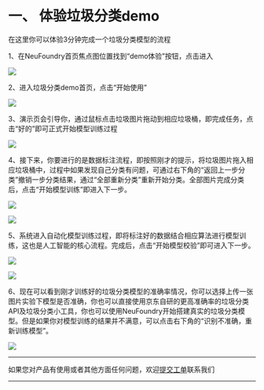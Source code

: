 # 一、	体验垃圾分类demo

在这里你可以体验3分钟完成一个垃圾分类模型的流程

1、在NeuFoundry首页焦点图位置找到“demo体验”按钮，点击进入

![](http://storage.jd.com/doc-image/NeuFoundry-AIOT/8.1.3/8.1.3.1/1.png)

2、进入垃圾分类demo首页，点击“开始使用”

![](http://storage.jd.com/doc-image/302.png)

3、演示页会引导你，通过鼠标点击垃圾图片拖动到相应垃圾桶，即完成任务，点击“好的”即可正式开始模型训练过程

![](http://storage.jd.com/doc-image/303.png)

4、接下来，你要进行的是数据标注流程，即按照刚才的提示，将垃圾图片拖入相应垃圾桶中，过程中如果发现自己分类有问题，可通过右下角的“返回上一步分类”撤销一步分类结果，通过“全部重新分类”重新开始分类。全部图片完成分类后，点击“开始模型训练”即进入下一步。

![](http://storage.jd.com/doc-image/304.png)

![](http://storage.jd.com/doc-image/305.png)

5、系统进入自动化模型训练过程，即将标注好的数据结合相应算法进行模型训练，这也是人工智能的核心流程。完成后，点击“开始模型校验”即可进入下一步。

![](http://storage.jd.com/doc-image/306.png)

![](http://storage.jd.com/doc-image/307.png)

6、现在可以看到刚才训练好的垃圾分类模型的准确率情况，你可以选择上传一张图片实验下模型是否准确，你也可以直接使用京东自研的更高准确率的垃圾分类API及垃圾分类小工具，你也可以使用NeuFoundry开始搭建真实的垃圾分类模型。但是如果你对模型训练的结果并不满意，可以点击右下角的“识别不准确，重新训练模型”。

![](http://storage.jd.com/doc-image/308.png)

---

如果您对产品有使用或者其他方面任何问题，欢迎[提交工单](http://neuhub.jd.com/workorder/init/2/NeuFoundry%E7%A5%9E%E9%93%B8%E5%B9%B3%E5%8F%B0)联系我们

---